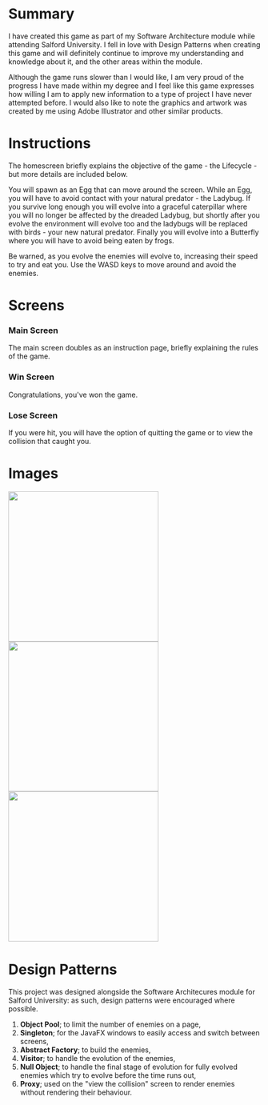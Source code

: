 # Summary
I have created this game as part of my Software Architecture module while attending Salford University.
I fell in love with Design Patterns when creating this game and will definitely continue to improve my understanding and knowledge about it, and the other areas within the module.
  
Although the game runs slower than I would like, I am very proud of the progress I have made within my degree and I feel like this game expresses how willing I am to apply new information to a type of project I have never attempted before. I would also like to note the graphics and artwork was created by me using Adobe Illustrator and other similar products.

# Instructions
The homescreen briefly explains the objective of the game - the Lifecycle - but more details are included below.

You will spawn as an Egg that can move around the screen. While an Egg, you will have to avoid contact with your natural predator - the Ladybug.
If you survive long enough you will evolve into a graceful caterpillar where you will no longer be affected by the dreaded Ladybug, but shortly after you evolve the environment will evolve too and the ladybugs will be replaced with birds - your new natural predator.
Finally you will evolve into a Butterfly where you will have to avoid being eaten by frogs.

Be warned, as you evolve the enemies will evolve to, increasing their speed to try and eat you.
Use the WASD keys to move around and avoid the enemies.

# Screens

### Main Screen
The main screen doubles as an instruction page, briefly explaining the rules of the game.

### Win Screen
Congratulations, you've won the game.

### Lose Screen
If you were hit, you will have the option of quitting the game or to view the collision that caught you.

# Images
<img src="https://github.com/C0dio/Java-Game/assets/68840768/d77ae655-f109-4810-ae8a-f6656fc466b6" width="300" />
<img src="https://github.com/C0dio/Java-Game/assets/68840768/bd45684e-4a35-41b5-8b7b-019c13d1bdd1" width="300" />
<img src="https://github.com/C0dio/Java-Game/assets/68840768/a3dab08e-b920-407d-b44f-94f3a16b10dd" width="300" />

# Design Patterns
This project was designed alongside the Software Architecures module for Salford University: as such, design patterns were encouraged where possible.

1. **Object Pool**; to limit the number of enemies on a page,
2. **Singleton**; for the JavaFX windows to easily access and switch between screens,
3. **Abstract Factory**; to build the enemies,
4. **Visitor**; to handle the evolution of the enemies,
5. **Null Object**; to handle the final stage of evolution for fully evolved enemies which try to evolve before the time runs out,
6. **Proxy**; used on the "view the collision" screen to render enemies without rendering their behaviour.
